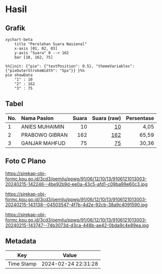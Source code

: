 # Hasil

## Grafik

```mermaid
xychart-beta
    title "Perolehan Suara Nasional"
    x-axis [01, 02, 03]
    y-axis "Suara" 0 --> 162
    bar [10, 162, 75]
```

```mermaid
%%{init: {"pie": {"textPosition": 0.5}, "themeVariables": {"pieOuterStrokeWidth": "5px"}} }%%
pie showData
    "1" : 10
    "2" : 162
    "3" : 75
```

## Tabel

| No. | Nama Paslon    | Suara | Suara (raw) | Persentase |
|:--- |:-------------- | -----:| -----------:| ----------:|
| 1   | ANIES MUHAIMIN | 10    | [10][p-1]   | 4,05       |
| 2   | PRABOWO GIBRAN | 162   | [162][p-2]  | 65,59      |
| 3   | GANJAR MAHFUD  | 75    | [75][p-3]   | 30,36      |


[p-1]: https://github.com/gigit-pemilu/pemilu-2024/blob/main/pilpres/hitung-suara/sub/91-papua/sub/06-biak-numfor/sub/12-samofa/sub/1013-snerbo/sub/003-tps/sub/paslon-1.txt
[p-2]: https://github.com/gigit-pemilu/pemilu-2024/blob/main/pilpres/hitung-suara/sub/91-papua/sub/06-biak-numfor/sub/12-samofa/sub/1013-snerbo/sub/003-tps/sub/paslon-2.txt
[p-3]: https://github.com/gigit-pemilu/pemilu-2024/blob/main/pilpres/hitung-suara/sub/91-papua/sub/06-biak-numfor/sub/12-samofa/sub/1013-snerbo/sub/003-tps/sub/paslon-3.txt

## Foto C Plano

https://sirekap-obj-formc.kpu.go.id/3cd3/pemilu/ppwp/91/06/12/10/13/9106121013003-20240215-142246--4be92b9d-ee0a-43c5-afd1-c09ba99e60c3.jpg

https://sirekap-obj-formc.kpu.go.id/3cd3/pemilu/ppwp/91/06/12/10/13/9106121013003-20240215-143138--04503547-4f7b-4d2e-92cb-38a9c4091590.jpg

https://sirekap-obj-formc.kpu.go.id/3cd3/pemilu/ppwp/91/06/12/10/13/9106121013003-20240215-143747--74b3073d-d3ca-448b-ae42-0bda9c4e89ea.jpg


## Metadata

| Key        | Value               |
| ---------- | ------------------- |
| Time Stamp | 2024-02-24 22:31:28 |



